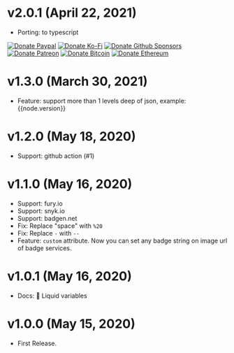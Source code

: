 # v2.0.1 (April 22, 2021)

-   Porting: to typescript

<!-- all-shields/sponsors-badges:START -->

[![Donate Paypal](https://img.shields.io/badge/donate-paypal-005EA6.svg?style=for-the-badge&logo=paypal)](https://www.paypal.me/ptkdev) [![Donate Ko-Fi](https://img.shields.io/badge/donate-ko--fi-29abe0.svg?style=for-the-badge&logo=ko-fi)](https://ko-fi.com/ptkdev) [![Donate Github Sponsors](https://img.shields.io/badge/donate-sponsors-ea4aaa.svg?style=for-the-badge&logo=github)](https://github.com/sponsors/ptkdev) [![Donate Patreon](https://img.shields.io/badge/donate-patreon-F87668.svg?style=for-the-badge&logo=patreon)](https://www.patreon.com/join/ptkdev) [![Donate Bitcoin](https://img.shields.io/badge/BTC-35jQmZCy4nsxoMM3QPFrnZePDVhdKaHMRH-E38B29.svg?style=flat-square&logo=bitcoin)](https://ptk.dev/img/icons/menu/bitcoin_wallet.png) [![Donate Ethereum](https://img.shields.io/badge/ETH-0x8b8171661bEb032828e82baBb0B5B98Ba8fBEBFc-4E8EE9.svg?style=flat-square&logo=ethereum)](https://ptk.dev/img/icons/menu/ethereum_wallet.png)

<!-- all-shields/sponsors-badges:END -->

# v1.3.0 (March 30, 2021)

-   Feature: support more than 1 levels deep of json, example: {{node.version}}

# v1.2.0 (May 18, 2020)

-   Support: github action (#1)

# v1.1.0 (May 16, 2020)

-   Support: fury.io
-   Support: snyk.io
-   Support: badgen.net
-   Fix: Replace "space" with `%20`
-   Fix: Replace `-` with `--`
-   Feature: `custom` attribute. Now you can set any badge string on image url of badge services.

# v1.0.1 (May 16, 2020)

-   Docs: 🔑 Liquid variables

# v1.0.0 (May 15, 2020)

-   First Release.
